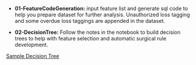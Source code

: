 - **01-FeatureCodeGeneration:** input feature list and generate sql code to help you prepare dataset for further analysis. Unauthorized loss tagging and some overdue loss taggings are appended in the dataset.

- **02-DecisionTree:** Follow the notes in the notebook to build decision trees to help with feature selection and automatic surgical rule development.  
  
[Sample Decision Tree](https://rawcdn.githack.com/songlisquareup/Unauthorized_Fraud_Risk/25f9261f92fc2fedf4ec94d18db798b297f0a850/SurgicalAutomation/plot.html)

